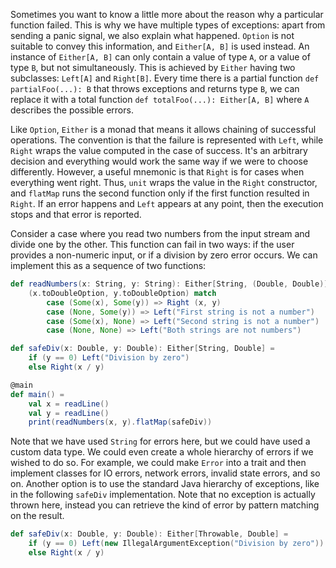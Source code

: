 Sometimes you want to know a little more about the reason why a particular function failed. 
This is why we have multiple types of exceptions: apart from sending a panic signal, we also explain what happened. 
`Option` is not suitable to convey this information, and `Either[A, B]` is used instead. 
An instance of `Either[A, B]` can only contain a value of type `A`, or a value of type `B`, but not simultaneously.
This is achieved by `Either` having two subclasses: `Left[A]` and `Right[B]`.
Every time there is a partial function `def partialFoo(...): B` that throws exceptions and returns type `B`, we can replace it with a total function `def totalFoo(...): Either[A, B]` where `A` describes the possible errors. 

Like `Option`, `Either` is a monad that means it allows chaining of successful operations. 
The convention is that the failure is represented with `Left`, while `Right` wraps the value computed in the case of success. 
It's an arbitrary decision and everything would work the same way if we were to choose differently. 
However, a useful mnemonic is that `Right` is for cases when everything went right. 
Thus, `unit` wraps the value in the `Right` constructor, and `flatMap` runs the second function only if the first function resulted in `Right`. 
If an error happens and `Left` appears at any point, then the execution stops and that error is reported.  

Consider a case where you read two numbers from the input stream and divide one by the other. 
This function can fail in two ways: if the user provides a non-numeric input, or if a division by zero error occurs. 
We can implement this as a sequence of two functions: 

```scala 3
def readNumbers(x: String, y: String): Either[String, (Double, Double)] =
    (x.toDoubleOption, y.toDoubleOption) match
        case (Some(x), Some(y)) => Right (x, y)
        case (None, Some(y)) => Left("First string is not a number")
        case (Some(x), None) => Left("Second string is not a number")
        case (None, None) => Left("Both strings are not numbers")

def safeDiv(x: Double, y: Double): Either[String, Double] =
    if (y == 0) Left("Division by zero")
    else Right(x / y)

@main
def main() =
    val x = readLine()
    val y = readLine()
    print(readNumbers(x, y).flatMap(safeDiv))
```

Note that we have used `String` for errors here, but we could have used a custom data type. 
We could even create a whole hierarchy of errors if we wished to do so. 
For example, we could make `Error` into a trait and then implement classes for IO errors, network errors, invalid state errors, and so on. 
Another option is to use the standard Java hierarchy of exceptions, like in the following `safeDiv` implementation. 
Note that no exception is actually thrown here, instead you can retrieve the kind of error by pattern matching on the result.  

```scala 3
def safeDiv(x: Double, y: Double): Either[Throwable, Double] =
    if (y == 0) Left(new IllegalArgumentException("Division by zero"))
    else Right(x / y)
```




